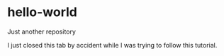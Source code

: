 # hello-world
Just another repository

I just closed this tab by accident while I was trying to follow this tutorial.
